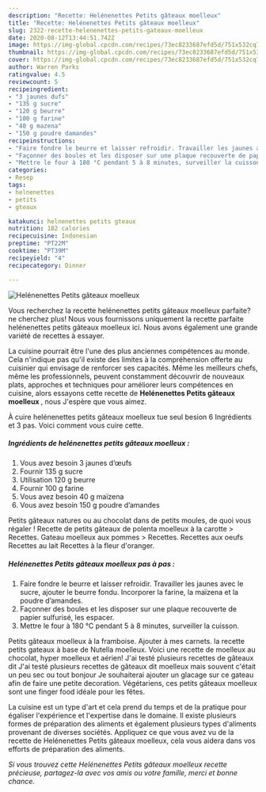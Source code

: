 ```yaml
---
description: "Recette: Helénenettes Petits gâteaux moelleux"
title: "Recette: Helénenettes Petits gâteaux moelleux"
slug: 2322-recette-helenenettes-petits-gateaux-moelleux
date: 2020-08-12T13:44:51.742Z
image: https://img-global.cpcdn.com/recipes/73ec8233687efd5d/751x532cq70/helenenettes-petits-gateaux-moelleux-photo-principale-de-la-recette.jpg
thumbnail: https://img-global.cpcdn.com/recipes/73ec8233687efd5d/751x532cq70/helenenettes-petits-gateaux-moelleux-photo-principale-de-la-recette.jpg
cover: https://img-global.cpcdn.com/recipes/73ec8233687efd5d/751x532cq70/helenenettes-petits-gateaux-moelleux-photo-principale-de-la-recette.jpg
author: Warren Parks
ratingvalue: 4.5
reviewcount: 5
recipeingredient:
- "3 jaunes dufs"
- "135 g sucre"
- "120 g beurre"
- "100 g farine"
- "40 g mazena"
- "150 g poudre damandes"
recipeinstructions:
- "Faire fondre le beurre et laisser refroidir. Travailler les jaunes avec le sucre, ajouter le beurre fondu. Incorporer la farine, la maïzena et la poudre d’amandes."
- "Façonner des boules et les disposer sur une plaque recouverte de papier sulfurisé, les espacer."
- "Mettre le four à 180 °C pendant 5 à 8 minutes, surveiller la cuisson."
categories:
- Resep
tags:
- helnenettes
- petits
- gteaux

katakunci: helnenettes petits gteaux 
nutrition: 182 calories
recipecuisine: Indonesian
preptime: "PT22M"
cooktime: "PT39M"
recipeyield: "4"
recipecategory: Dinner

---
```



![Helénenettes Petits gâteaux moelleux](https://img-global.cpcdn.com/recipes/73ec8233687efd5d/751x532cq70/helenenettes-petits-gateaux-moelleux-photo-principale-de-la-recette.jpg)

Vous recherchez la recette helénenettes petits gâteaux moelleux parfaite? ne cherchez plus! Nous vous fournissons uniquement la recette parfaite helénenettes petits gâteaux moelleux ici. Nous avons également une grande variété de recettes à essayer.

La cuisine pourrait être l'une des plus anciennes compétences au monde. Cela n'indique pas qu'il existe des limites à la compréhension offerte au cuisinier qui envisage de renforcer ses capacités. Même les meilleurs chefs, même les professionnels, peuvent constamment découvrir de nouveaux plats, approches et techniques pour améliorer leurs compétences en cuisine, alors essayons cette recette de <strong> Helénenettes Petits gâteaux moelleux </strong>, nous J'espère que vous aimez.

<!--inarticleads1-->

À cuire helénenettes petits gâteaux moelleux tue seul besion 6 Ingrédients et 3 pas. Voici comment vous cuire cette.

##### Ingrédients de helénenettes petits gâteaux moelleux :

1. Vous avez besoin 3 jaunes d’œufs
1. Fournir 135 g sucre
1. Utilisation 120 g beurre
1. Fournir 100 g farine
1. Vous avez besoin 40 g maïzena
1. Vous avez besoin 150 g poudre d’amandes


Petits gâteaux natures ou au chocolat dans de petits moules, de quoi vous régaler ! Recette de petits gâteaux de polenta moelleux à la carotte &gt; Recettes. Gateau moelleux aux pommes &gt; Recettes. Recettes aux oeufs Recettes au lait Recettes à la fleur d&#39;oranger. 

<!--inarticleads2-->

##### Helénenettes Petits gâteaux moelleux pas à pas :

1. Faire fondre le beurre et laisser refroidir. Travailler les jaunes avec le sucre, ajouter le beurre fondu. Incorporer la farine, la maïzena et la poudre d’amandes.
1. Façonner des boules et les disposer sur une plaque recouverte de papier sulfurisé, les espacer.
1. Mettre le four à 180 °C pendant 5 à 8 minutes, surveiller la cuisson.


Petits gâteaux moelleux à la framboise. Ajouter à mes carnets. la recette petits gateaux à base de Nutella moelleux. Voici une recette de moelleux au chocolat, hyper moelleux et aérien! J&#39;ai testé plusieurs recettes de gâteaux dit J&#39;ai testé plusieurs recettes de gâteaux dit moelleux mais souvent c&#39;était un peu sec ou tout bonjour Je souhaiterai ajouter un glacage sur ce gateau afin de faire une petite decoration. Végétariens, ces petits gâteaux moelleux sont une finger food idéale pour les fêtes. 

<!--inarticleads1-->

<p>
La cuisine est un type d'art et cela prend du temps et de la pratique pour égaliser l'expérience et l'expertise dans le domaine. Il existe plusieurs formes de préparation des aliments et également plusieurs types d'aliments provenant de diverses sociétés. Appliquez ce que vous avez vu de la recette de Helénenettes Petits gâteaux moelleux, cela vous aidera dans vos efforts de préparation des aliments.
</p>

<p>
<i>Si vous trouvez cette Helénenettes Petits gâteaux moelleux recette précieuse, partagez-la avec vos amis ou votre famille, merci et bonne chance.</i>
</p>
